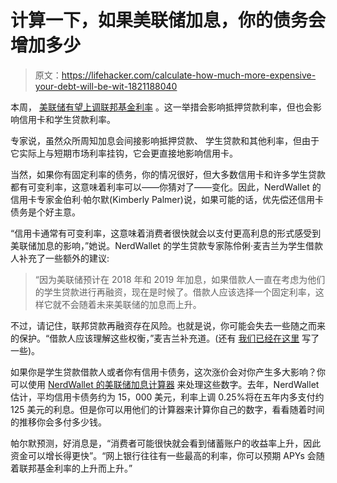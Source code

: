 # 计算一下，如果美联储加息，你的债务会增加多少

> 原文：<https://lifehacker.com/calculate-how-much-more-expensive-your-debt-will-be-wit-1821188040>

本周， [美联储有望上调联邦基金利率](https://www.nytimes.com/2017/12/10/business/federal-reserve-interest-rates.html?_r=0) 。这一举措会影响抵押贷款利率，但也会影响信用卡和学生贷款利率。



专家说，虽然众所周知加息会间接影响抵押贷款、 学生贷款和其他利率，但由于它实际上与短期市场利率挂钩，它会更直接地影响信用卡。

当然，如果你有固定利率的债务，你的情况很好，但大多数信用卡和许多学生贷款都有可变利率，这意味着利率可以——你猜对了——变化。因此，NerdWallet 的信用卡专家金伯利·帕尔默(Kimberly Palmer)说，如果可能的话，优先偿还信用卡债务是个好主意。

“信用卡通常有可变利率，这意味着消费者很快就会以支付更高利息的形式感受到美联储加息的影响，”她说。NerdWallet 的学生贷款专家陈伶俐·麦吉兰为学生借款人补充了一些额外的建议:

> “因为美联储预计在 2018 年和 2019 年加息，如果借款人一直在考虑为他们的学生贷款进行再融资，现在是时候了。借款人应该选择一个固定利率，这样它就不会随着未来美联储的加息而上升。

不过，请记住，联邦贷款再融资存在风险。也就是说，你可能会失去一些随之而来的保护。“借款人应该理解这些权衡，”麦吉兰补充道。(还有 [我们已经在这里](https://lifehacker.com/the-risks-associated-with-refinancing-your-student-loan-1773920548) 写了一些)。

如果你是学生贷款借款人或者你有信用卡债务，这次涨价会对你产生多大影响？你可以使用 [NerdWallet 的美联储加息计算器](https://www.nerdwallet.com/blog/finance/fed-rate-hike-credit-card-student-loans-calculator/) 来处理这些数字。去年，NerdWallet 估计，平均信用卡债务约为 15，000 美元，利率上调 0.25%将在五年内多支付约 125 美元的利息。但是你可以用他们的计算器来计算你自己的数字，看看随着时间的推移你会多付多少钱。

帕尔默预测，好消息是，“消费者可能很快就会看到储蓄账户的收益率上升，因此资金可以增长得更快”。“网上银行往往有一些最高的利率，你可以预期 APYs 会随着联邦基金利率的上升而上升。”